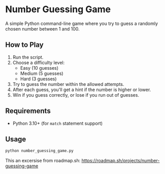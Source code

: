 # Number Guessing Game

A simple Python command-line game where you try to guess a randomly chosen number between 1 and 100.

## How to Play

1. Run the script.
2. Choose a difficulty level:
   - Easy (10 guesses)
   - Medium (5 guesses)
   - Hard (3 guesses)
3. Try to guess the number within the allowed attempts.
4. After each guess, you'll get a hint if the number is higher or lower.
5. Win if you guess correctly, or lose if you run out of guesses.

## Requirements

- Python 3.10+ (for `match` statement support)

## Usage

```bash
python number_guessing_game.py
```
This an excersise from roadmap.sh: https://roadmap.sh/projects/number-guessing-game
